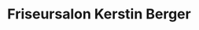 ---
title: "Friseursalon Kerstin Berger"
url: /haselbachtal/friseursalon-kerstin-berger/
shop: Friseur
---